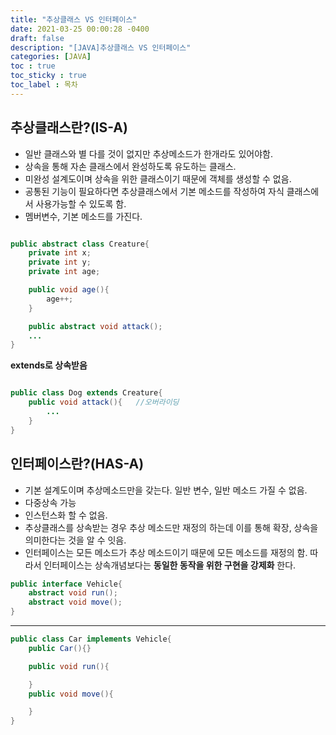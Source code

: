 ```yaml
---
title: "추상클래스 VS 인터페이스"
date: 2021-03-25 00:00:28 -0400
draft: false
description: "[JAVA]추상클래스 VS 인터페이스"
categories: [JAVA]
toc : true
toc_sticky : true
toc_label : 목차
---
```


## 추상클래스란?(IS-A)
- 일반 클래스와 별 다를 것이 없지만 추상메소드가 한개라도 있어야함.
- 상속을 통해 자손 클래스에서 완성하도록 유도하는 클래스.
- 미완성 설계도이며 상속을 위한 클래스이기 때문에 객체를 생성할 수 없음.
- 공통된 기능이 필요하다면 추상클래스에서 기본 메소드를 작성하여 자식 클래스에서 사용가능할 수 있도록 함.
- 멤버변수, 기본 메소드를 가진다.

``` java

public abstract class Creature{
	private int x;
	private int y;
	private int age;

	public void age(){
		age++;
	}

	public abstract void attack();
	...
}		

```
**extends로 상속받음**
``` java

public class Dog extends Creature{
	public void attack(){	//오버라이딩
		...
	}
}		

```
## 인터페이스란?(HAS-A)
- 기본 설계도이며 추상메소드만을 갖는다. 일반 변수, 일반 메소드 가질 수 없음.
- 다중상속 가능
- 인스턴스화 할 수 없음.
- 추상클래스를 상속받는 경우 추상 메소드만 재정의 하는데 이를 통해 확장, 상속을 의미한다는 것을 알 수 잇음. 
- 인터페이스는 모든 메소드가 추상 메소드이기 때문에 모든 메소드를 재정의 함. 따라서 인터페이스는 상속개념보다는 **동일한 동작을 위한 구현을 강제화** 한다. 

```java
public interface Vehicle{
	abstract void run();
	abstract void move();
}

```
****
```java
public class Car implements Vehicle{
	public Car(){}

	public void run(){

	}
	public void move(){

	}
}

```


